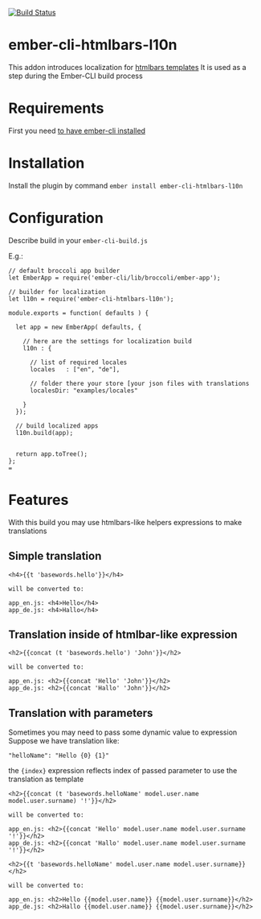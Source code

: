 [![Build Status](https://travis-ci.org/nezasa/ember-cli-htmlbars-l10n.png?branch=master)](https://travis-ci.org/nezasa/ember-cli-htmlbars-l10n)
# ember-cli-htmlbars-l10n

This addon introduces localization for [htmlbars templates](https://github.com/tildeio/htmlbars) 
It is used as a step during the Ember-CLI build process

# Requirements
First you need [to have ember-cli installed](https://emberjs.com/)

# Installation
Install the plugin by command `ember install ember-cli-htmlbars-l10n`

# Configuration
Describe build in your `ember-cli-build.js`

E.g.:
~~~
// default broccoli app builder
let EmberApp = require('ember-cli/lib/broccoli/ember-app');

// builder for localization
let l10n = require('ember-cli-htmlbars-l10n');

module.exports = function( defaults ) {

  let app = new EmberApp( defaults, {
  
    // here are the settings for localization build 
    l10n : {
    
      // list of required locales 
      locales   : ["en", "de"],
      
      // folder there your store [your json files with translations
      localesDir: "examples/locales"
      
    }
  });

  // build localized apps
  l10n.build(app);


  return app.toTree();
};
=
~~~

# Features
With this build you may use htmlbars-like helpers expressions to make translations


Simple translation
------------------
~~~
<h4>{{t 'basewords.hello'}}</h4> 

will be converted to:

app_en.js: <h4>Hello</h4>
app_de.js: <h4>Hallo</h4>
~~~

Translation inside of htmlbar-like expression
---------------------------------------------
~~~
<h2>{{concat (t 'basewords.hello') 'John'}}</h2>

will be converted to:

app_en.js: <h2>{{concat 'Hello' 'John'}}</h2>
app_de.js: <h2>{{concat 'Hallo' 'John'}}</h2>
~~~

Translation with parameters
---------------------------
Sometimes you may need to pass some dynamic value to expression
Suppose we have translation like: 

`"helloName": "Hello {0} {1}"`

the `{index}` expression reflects index of passed parameter to use the translation as template 

~~~
<h2>{{concat (t 'basewords.helloName' model.user.name model.user.surname) '!'}}</h2>

will be converted to:

app_en.js: <h2>{{concat 'Hello' model.user.name model.user.surname '!'}}</h2>
app_de.js: <h2>{{concat 'Hallo' model.user.name model.user.surname '!'}}</h2>
~~~

~~~
<h2>{{t 'basewords.helloName' model.user.name model.user.surname}}</h2>

will be converted to:

app_en.js: <h2>Hello {{model.user.name}} {{model.user.surname}}</h2>
app_de.js: <h2>Hallo {{model.user.name}} {{model.user.surname}}</h2>
~~~



